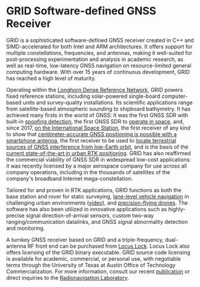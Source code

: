 # GRID Software-defined GNSS Receiver

GRID is a sophisticated software-defined GNSS receiver created in C++ and SIMD-accelerated for both Intel and ARM architectures. It offers support for multiple constellations, frequencies, and antennas, making it well-suited for post-processing experimentation and analysis in academic research, as well as real-time, low-latency GNSS navigation on resource-limited general computing hardware. With over 15 years of continuous development, GRID has reached a high level of maturity.

Operating within the [Longhorn Dense Reference Network](https://radionavlab.ae.utexas.edu/images/stories/files/papers/denseNetworkIonPlans2016.pdf), GRID powers fixed reference stations, including solar-powered single-board computer-based units and survey-quality installations. Its scientific applications range from satellite-based atmospheric sounding to shipboard bathymetry. It has achieved many firsts in the world of GNSS:  It was the first GNSS SDR with built-in [spoofing detection](https://radionavlab.ae.utexas.edu/images/stories/files/papers/gnss_spoofing_detection.pdf), the first GNSS SDR to [operate in space](https://radionavlab.ae.utexas.edu/images/stories/files/papers/foton_2014_draft.pdf), and, since 2017, [on the International Space Station](https://radionavlab.ae.utexas.edu/images/stories/files/papers/leo_int_mon.pdf), the first receiver of any kind to show that [centimeter-accurate GNSS positioning is possible with a smartphone antenna](https://radionavlab.ae.utexas.edu/images/stories/files/papers/ion2014Pesyna.pdf), the first receiver to be used to [locate terrestrial sources of GNSS interference from low-Earth orbit](https://radionavlab.ae.utexas.edu/images/stories/files/papers/leo_int_mon.pdf), and is the basis of the [current state-of-the-art in urban RTK positioning](https://radionavlab.ae.utexas.edu/wp-content/uploads/2022/02/tight-coupling-journal.pdf).  GRID has also reaffirmed the commercial viability of GNSS SDR in widespread low-cost applications: it was recently licensed by a major aerospace company for use across all company operations, including in the thousands of satellites of the company's broadband Internet mega-constellation.

Tailored for and proven in RTK applications, GRID functions as both the base station and rover for static surveying, [lane-level vehicle navigation](https://radionavlab.ae.utexas.edu/wp-content/uploads/2022/02/tight-coupling-journal.pdf) in challenging urban environments ([video](https://www.youtube.com/watch?v=_7x_Rpe_bzw)), and [precision-flying drones](https://youtu.be/zW7SgIeaNmM). The software has also been utilized in innovative applications such as highly-precise signal direction-of-arrival sensors, custom two-way ranging/communication datalinks, and GNSS signal abnormality detection and monitoring.

A turnkey GNSS receiver based on GRID and a triple-frequency, dual-antenna RF front end can be purchased from [Locus Lock](https://locuslock.com/).  Locus Lock also offers licensing of the GRID binary executable.  GRID source code licensing is available for academic, commercial, or personal use, with negotiable terms through the University of Texas at Austin Office of Technology Commercialization. For more information, consult our recent [publication](https://radionavlab.ae.utexas.edu/wp-content/uploads/2022/10/Nichols_ION_GNSS_2022.pdf) or direct inquiries to the [Radionavigation Laboratory](https://radionavlab.ae.utexas.edu/contact/).
